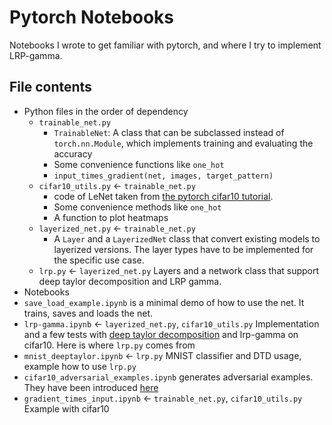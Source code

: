 # Pytorch Notebooks

Notebooks I wrote to get familiar with pytorch, and where I try to implement LRP-gamma.

## File contents
- Python files in the order of dependency
  - `trainable_net.py`
    - `TrainableNet`: A class that can be subclassed instead of `torch.nn.Module`, which implements training and evaluating the accuracy
    - Some convenience functions like `one_hot`
    - `input_times_gradient(net, images, target_pattern)`
  - `cifar10_utils.py` <- `trainable_net.py`
    -  code of LeNet taken from [the pytorch cifar10 tutorial](https://pytorch.org/tutorials/beginner/blitz/cifar10_tutorial.html#sphx-glr-download-beginner-blitz-cifar10-tutorial-py).
    -  Some convenience methods like `one_hot`
    -  A function to plot heatmaps
  - `layerized_net.py` <- `trainable_net.py`
    - A `Layer` and a `LayerizedNet` class that convert existing models to layerized versions. The layer types have to be implemented for the specific use case.
  - `lrp.py` <- `layerized_net.py` Layers and a network class that support deep taylor decomposition and LRP gamma.
- Notebooks
-  `save_load_example.ipynb` is a minimal demo of how to use the net. It trains, saves and loads the net.
-  `lrp-gamma.ipynb` <- `layerized_net.py`, `cifar10_utils.py` Implementation and a few tests with [deep taylor decomposition](arxiv.org/pdf/1512.02479.pdf) and lrp-gamma on cifar10. Here is where `lrp.py` comes from
-  `mnist_deeptaylor.ipynb` <- `lrp.py` MNIST classifier and DTD usage, example how to use `lrp.py`
-  `cifar10_adversarial_examples.ipynb` generates adversarial examples. They have been introduced [here](arxiv.org/abs/1312.6199)
-  `gradient_times_input.ipynb` <- `trainable_net.py`, `cifar10_utils.py` Example with cifar10